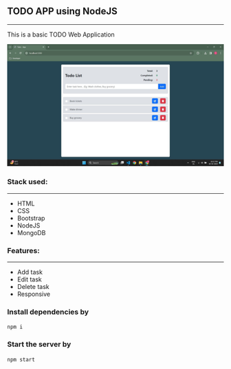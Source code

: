 ## TODO APP using NodeJS

---

This is a basic TODO Web Application

![Toto App Logo](/assets/TODO.jpg)

### Stack used:

---

- HTML
- CSS
- Bootstrap
- NodeJS
- MongoDB

### Features:

---

- Add task
- Edit task
- Delete task
- Responsive

### Install dependencies by

```
npm i
```

### Start the server by

```
npm start
```
